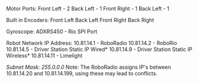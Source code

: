 Motor Ports:
Front Left - 2
Back Left - 1
Front Right - 1
Back Left - 1

Built in Encoders:
Front Left
Back Left
Front Right
Back Right

Gyroscope:
ADXRS450 - Rio SPI Port

Robot Network IP Address:
10.81.14.1 - RoboRadio
10.81.14.2 - RoboRio
10.81.14.5 - Driver Station Static IP Wired*
10.81.14.9 - Driver Station Static IP Wireless*
10.81.14.11 - Limelight

*Subnet Mask: 255.0.0.0*
Note: The RoboRadio assigns IP's between 10.81.14.20 and 10.81.14.199, using these may lead to conflicts.